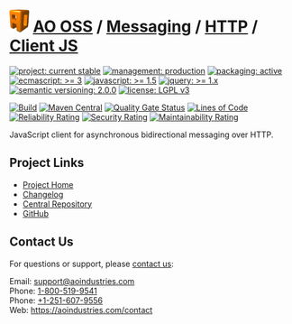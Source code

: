 # [<img src="ao-logo.png" alt="AO Logo" width="35" height="40">](https://github.com/ao-apps) [AO OSS](https://github.com/ao-apps/ao-oss) / [Messaging](https://github.com/ao-apps/ao-messaging) / [HTTP](https://github.com/ao-apps/ao-messaging-http) / [Client JS](https://github.com/ao-apps/ao-messaging-http-client-js)

[![project: current stable](https://oss.aoapps.com/ao-badges/project-current-stable.svg)](https://aoindustries.com/life-cycle#project-current-stable)
[![management: production](https://oss.aoapps.com/ao-badges/management-production.svg)](https://aoindustries.com/life-cycle#management-production)
[![packaging: active](https://oss.aoapps.com/ao-badges/packaging-active.svg)](https://aoindustries.com/life-cycle#packaging-active)  
[![ecmascript: &gt;= 3](https://oss.aoapps.com/ao-badges/ecmascript-3.svg)](http://www.ecma-international.org/publications/standards/Ecma-262.htm)
[![javascript: &gt;= 1.5](https://oss.aoapps.com/ao-badges/javascript-1.5.svg)](https://developer.mozilla.org/en-US/docs/Web/JavaScript/New_in_JavaScript/1.5)
[![jquery: &gt;= 1.x](https://oss.aoapps.com/ao-badges/jquery-1.x.svg)](https://api.jquery.com/)
[![semantic versioning: 2.0.0](https://oss.aoapps.com/ao-badges/semver-2.0.0.svg)](https://semver.org/spec/v2.0.0.html)
[![license: LGPL v3](https://oss.aoapps.com/ao-badges/license-lgpl-3.0.svg)](https://www.gnu.org/licenses/lgpl-3.0)

[![Build](https://github.com/ao-apps/ao-messaging-http-client-js/workflows/Build/badge.svg?branch=master)](https://github.com/ao-apps/ao-messaging-http-client-js/actions?query=workflow%3ABuild)
[![Maven Central](https://maven-badges.herokuapp.com/maven-central/com.aoapps/ao-messaging-http-client-js/badge.svg)](https://maven-badges.herokuapp.com/maven-central/com.aoapps/ao-messaging-http-client-js)
[![Quality Gate Status](https://sonarcloud.io/api/project_badges/measure?branch=master&project=com.aoapps%3Aao-messaging-http-client-js&metric=alert_status)](https://sonarcloud.io/dashboard?branch=master&id=com.aoapps%3Aao-messaging-http-client-js)
[![Lines of Code](https://sonarcloud.io/api/project_badges/measure?branch=master&project=com.aoapps%3Aao-messaging-http-client-js&metric=ncloc)](https://sonarcloud.io/component_measures?branch=master&id=com.aoapps%3Aao-messaging-http-client-js&metric=ncloc)  
[![Reliability Rating](https://sonarcloud.io/api/project_badges/measure?branch=master&project=com.aoapps%3Aao-messaging-http-client-js&metric=reliability_rating)](https://sonarcloud.io/component_measures?branch=master&id=com.aoapps%3Aao-messaging-http-client-js&metric=Reliability)
[![Security Rating](https://sonarcloud.io/api/project_badges/measure?branch=master&project=com.aoapps%3Aao-messaging-http-client-js&metric=security_rating)](https://sonarcloud.io/component_measures?branch=master&id=com.aoapps%3Aao-messaging-http-client-js&metric=Security)
[![Maintainability Rating](https://sonarcloud.io/api/project_badges/measure?branch=master&project=com.aoapps%3Aao-messaging-http-client-js&metric=sqale_rating)](https://sonarcloud.io/component_measures?branch=master&id=com.aoapps%3Aao-messaging-http-client-js&metric=Maintainability)

JavaScript client for asynchronous bidirectional messaging over HTTP.

## Project Links
* [Project Home](https://oss.aoapps.com/messaging/http/client-js/)
* [Changelog](https://oss.aoapps.com/messaging/http/client-js/changelog)
* [Central Repository](https://central.sonatype.com/artifact/com.aoapps/ao-messaging-http-client-js)
* [GitHub](https://github.com/ao-apps/ao-messaging-http-client-js)

## Contact Us
For questions or support, please [contact us](https://aoindustries.com/contact):

Email: [support@aoindustries.com](mailto:support@aoindustries.com)  
Phone: [1-800-519-9541](tel:1-800-519-9541)  
Phone: [+1-251-607-9556](tel:+1-251-607-9556)  
Web: https://aoindustries.com/contact
